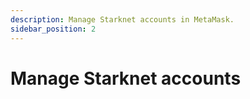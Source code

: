 ```yaml
---
description: Manage Starknet accounts in MetaMask.
sidebar_position: 2
---
```


# Manage Starknet accounts